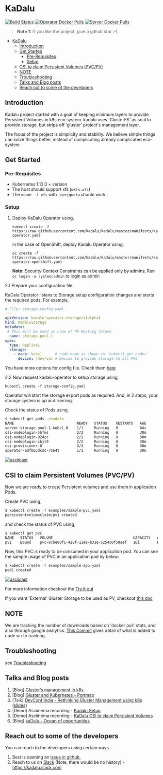 # KaDalu

[![Build Status](https://travis-ci.org/kadalu/kadalu.svg?branch=master)](https://travis-ci.org/kadalu/kadalu)
[![Operator Docker Pulls](https://img.shields.io/docker/pulls/kadalu/kadalu-operator.svg?label=DockerPulls%20Operator)](https://img.shields.io/docker/pulls/kadalu/kadalu-operator.svg)
[![Server Docker Pulls](https://img.shields.io/docker/pulls/kadalu/kadalu-server.svg?label=DockerPulls%20Server)](https://img.shields.io/docker/pulls/kadalu/kadalu-server.svg)

>
>**Note 1:** If you like the project, give a github star :-)
>

- [KaDalu](#kadalu)
  - [Introduction](#introduction)
  - [Get Started](#get-started)
    - [Pre-Requisites](#pre-requisites)
    - [Setup](#setup)
  - [CSI to claim Persistent Volumes (PVC/PV)](#csi-to-claim-persistent-volumes-pvcpv)
  - [NOTE](#note)
  - [Troubleshooting](#troubleshooting)
  - [Talks and Blog posts](#talks-and-blog-posts)
  - [Reach out to some of the developers](#reach-out-to-some-of-the-developers)

## Introduction

Kadalu project started with a goal of keeping minimum layers to provide Persistent Volumes in k8s eco system. kadalu uses 'GlusterFS' as soul to provide storage, but strips off 'gluster' project's management layer.

The focus of the project is simplicity and stability. We believe simple things can solve things better, instead of complicating already complicated eco-system.

## Get Started

### Pre-Requisites

- Kubernetes 1.13.0 + version
- The host should support xfs (`mkfs.xfs`)
- The `mount -t xfs` with `-oprjquota` should work

### Setup

1. Deploy KaDalu Operator using,

   ```console
   kubectl create -f https://raw.githubusercontent.com/kadalu/kadalu/master/manifests/kadalu-operator.yaml
   ```

   In the case of OpenShift, deploy Kadalu Operator using,

   ```console
   oc create -f https://raw.githubusercontent.com/kadalu/kadalu/master/manifests/kadalu-operator-openshift.yaml
   ```

   **Note:** Security Context Constraints can be applied only by admins,
Run `oc login -u system:admin` to login as admin

2.1 Prepare your configuration file.

   KaDalu Operator listens to Storage setup configuration changes and
starts the required pods. For example,

   ```yaml
   # File: storage-config.yaml
   ---
   apiVersion: kadalu-operator.storage/v1alpha1
   kind: KadaluStorage
   metadata:
    # This will be used as name of PV Hosting Volume
     name: storage-pool-1
   spec:
     type: Replica1
     storage:
       - node: kube1      # node name as shown in `kubectl get nodes`
         device: /dev/vdc # Device to provide storage to all PVs
   ```

You have more options for config file. Check them [here](doc/storage-config-options.md)

2.2 Now request kadalu-operator to setup storage using,

   ```console
   kubectl create -f storage-config.yaml
   ```

Operator will start the storage export pods as required. And, in 2 steps,
your storage system is up and running.

Check the status of Pods using,

```bash
$ kubectl get pods -nkadalu
NAME                             READY   STATUS    RESTARTS   AGE
server-storage-pool-1-kube1-0    1/1     Running   0          84s
csi-nodeplugin-5hfms             2/2     Running   0          30m
csi-nodeplugin-924cc             2/2     Running   0          30m
csi-nodeplugin-cbjl9             2/2     Running   0          30m
csi-provisioner-0                3/3     Running   0          30m
operator-6dfb65dcdd-r664t        1/1     Running   0          30m
```

[![asciicast](https://asciinema.org/a/259949.svg)](https://asciinema.org/a/259949)

## CSI to claim Persistent Volumes (PVC/PV)

Now we are ready to create Persistent volumes and use them in
application Pods.

Create PVC using,

```bash
$ kubectl create -f examples/sample-pvc.yaml
persistentvolumeclaim/pv1 created
```

and check the status of PVC using,

```bash
$ kubectl get pvc
NAME   STATUS   VOLUME                                     CAPACITY   ACCESS MODES   STORAGECLASS     AGE
pv1    Bound    pvc-8cbe80f1-428f-11e9-b31e-525400f59aef   1Gi        RWO            kadalu.replica1  42s
```

Now, this PVC is ready to be consumed in your application pod. You can see the
sample usage of PVC in an application pod by below:

```bash
$ kubectl create -f examples/sample-app.yaml
pod1 created
```

[![asciicast](https://asciinema.org/a/259951.svg)](https://asciinema.org/a/259951)

For more information checkout the [Try it out](./doc/README.md)

If you want 'External' Gluster Storage to be used as PV, checkout [this doc](./doc/external-gluster-storage.md)

## NOTE

We are tracking the number of downloads based on 'docker pull' stats, and also
through google analytics. [This Commit](https://github.com/kadalu/kadalu/commit/cbc83fd751bf0221e22b61bd6ebad4af40e38275) gives detail of what is added to code w.r.to tracking.

## Troubleshooting

see [Troubleshooting](./doc/troubleshooting.md)

## Talks and Blog posts

1. [Blog] [Gluster’s management in k8s](https://medium.com/@tumballi/glusters-management-in-k8s-13020a561962)
2. [Blog] [Gluster and Kubernetes - Portmap](https://aravindavk.in/blog/gluster-and-k8s-portmap/)
3. [Talk] [DevConf India - Rethinking Gluster Management using k8s](https://devconfin19.sched.com/event/RVPw/rethinking-gluster-management-using-k8s) ([slides](doc/rethinking-gluster-management-using-k8s.pdf))
4. [Demo] Asciinema recording - [Kadalu Setup](https://asciinema.org/a/259949)
5. [Demo] Asciinema recording - [KaDalu CSI to claim Persistent Volumes](https://asciinema.org/a/259951)
6. [Blog] [kaDalu - Ocean of opportunities](https://medium.com/@tumballi/kadalu-ocean-of-potential-in-k8s-storage-a07be1b8b961?source=friends_link&sk=d2499bc1e7433fd18c93c34c796e1a11&utm_source=github)

## Reach out to some of the developers

You can reach to the developers using certain ways.

1. Best is opening an [issue in github.](https://github.com/kadalu/kadalu/issues)
2. Reach to us on [Slack](https://join.slack.com/t/kadalu/shared_invite/enQtNzg1ODQ0MDA5NTM2LWMzMTc5ZTJmMjk4MzI0YWVhOGFlZTJjZjY5MDNkZWI0Y2VjMDBlNzVkZmI1NWViN2U3MDNlNDJhNjE5OTBlOGU) (Note, there would be no history) - https://kadalu.slack.com
